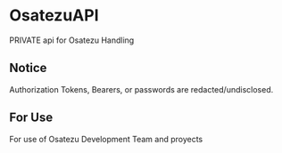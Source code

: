 # OsatezuAPI
PRIVATE api for Osatezu Handling

## Notice
Authorization Tokens, Bearers, or passwords are redacted/undisclosed.

## For Use
For use of Osatezu Development Team and proyects
